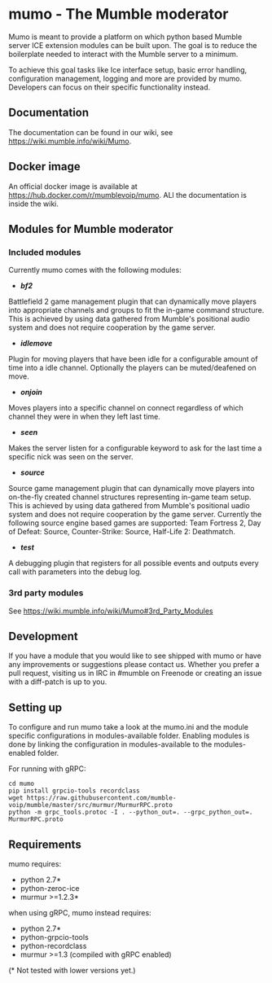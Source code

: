 # mumo - The Mumble moderator
Mumo is meant to provide a platform on which python based Mumble server ICE extension modules can be built upon. The goal is to reduce the boilerplate needed
to interact with the Mumble server to a minimum.

To achieve this goal tasks like Ice interface setup, basic error
handling, configuration management, logging and more are provided
by mumo. Developers can focus on their specific functionality instead.

## Documentation
The documentation can be found in our wiki, see https://wiki.mumble.info/wiki/Mumo.

## Docker image
An official docker image is available at https://hub.docker.com/r/mumblevoip/mumo.
ALl the documentation is inside the wiki.

## Modules for Mumble moderator
### Included modules
Currently mumo comes with the following modules:
 * ***bf2***

 Battlefield 2 game management plugin that can dynamically move players into appropriate channels and groups to fit the in-game command structure. This is achieved by using data gathered from Mumble's positional audio system and does not require cooperation by the game server.

 * ***idlemove***

 Plugin for moving players that have been idle for a configurable amount of time into a idle channel. Optionally the players can be muted/deafened on move.

 * ***onjoin***

 Moves players into a specific channel on connect regardless of which channel they were in when they left last time.

 * ***seen***

 Makes the server listen for a configurable keyword to ask for the last time a specific nick was seen on the server.

 * ***source***

 Source game management plugin that can dynamically move players into on-the-fly created channel structures representing in-game team setup. This is achieved by using data gathered from Mumble's positional uadio system and does not require cooperation by the game server. Currently the following source engine based games are supported: Team Fortress 2, Day of Defeat: Source, Counter-Strike: Source, Half-Life 2: Deathmatch.

 * ***test***

 A debugging plugin that registers for all possible events and outputs every call with parameters into the debug log.

### 3rd party modules
See https://wiki.mumble.info/wiki/Mumo#3rd_Party_Modules

## Development
If you have a module that you would like to see shipped with mumo or
have any improvements or suggestions please contact us. Whether you
prefer a pull request, visiting us in IRC in #mumble on Freenode or
creating an issue with a diff-patch is up to you.

## Setting up
To configure and run mumo take a look at the mumo.ini and the module
specific configurations in modules-available folder. Enabling modules
is done by linking the configuration in modules-available to the
modules-enabled folder.

For running with gRPC:
```
cd mumo
pip install grpcio-tools recordclass
wget https://raw.githubusercontent.com/mumble-voip/mumble/master/src/murmur/MurmurRPC.proto
python -m grpc_tools.protoc -I . --python_out=. --grpc_python_out=. MurmurRPC.proto
```

## Requirements
mumo requires:
* python 2.7*
* python-zeroc-ice
* murmur >=1.2.3*

when using gRPC, mumo instead requires:
* python 2.7*
* python-grpcio-tools
* python-recordclass
* murmur >=1.3 (compiled with gRPC enabled)

(* Not tested with lower versions yet.)
